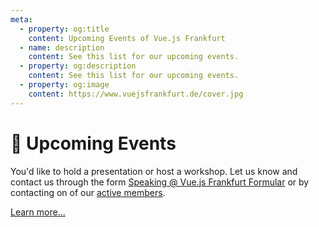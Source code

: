 ```yaml
---
meta:
  - property: og:title
    content: Upcoming Events of Vue.js Frankfurt
  - name: description
    content: See this list for our upcoming events.
  - property: og:description
    content: See this list for our upcoming events.
  - property: og:image
    content: https://www.vuejsfrankfurt.de/cover.jpg
---
```


# :dancer: Upcoming Events

You'd like to hold a presentation or host a workshop. Let us know and contact us through the form [Speaking @ Vue.js Frankfurt Formular](./speaking.md) or by contacting on of our [active members](../about/team.md).

[Learn more...](https://www.meetup.com/de-DE/vuejsfrankfurt/events/262091384/)
